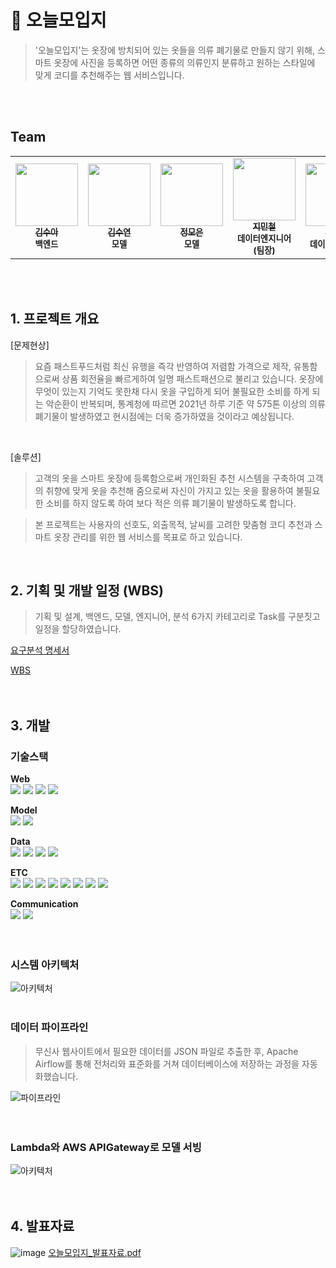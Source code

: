 # 🧣 오늘모입지
> '오늘모입지'는 옷장에 방치되어 있는 옷들을 의류 폐기물로 만들지 않기 위해, 스마트 옷장에 사진을 등록하면 어떤 종류의 의류인지 분류하고 원하는 스타일에 맞게 코디를 추천해주는 웹 서비스입니다.
<br/>
<br/>


## Team
<table>
  <tbody>
    <tr>
      <td align="center"><a href="https://github.com/whatevereyewant"><img src="https://avatars.githubusercontent.com/u/145940008?v=4" width="100px;" alt=""/><br /><sub><b>김수아</b></sub></a><br /><sub><b>백엔드</b></sub><br /></td>
      <td align="center"><a href="https://github.com/suddy78"><img src="https://avatars.githubusercontent.com/u/113496210?v=4" width="100px;" alt=""/><br /><sub><b>김수연</b></sub></a><br /><sub><b>모델</b></sub><br /></td>
      <td align="center"><a href="https://github.com/jmeagnes"><img src="https://avatars.githubusercontent.com/u/151423959?v=4" width="100px;" alt=""/><br /><sub><b>정모은</b></sub></a><br /><sub><b>모델</b></sub><br /></td>
      <td align="center"><a href="https://github.com/jiminchur"><img src="https://avatars.githubusercontent.com/u/145955453?v=4" width="100px;" alt=""/><br /><sub><b>지민철</b></sub></a><br /><sub><b>데이터엔지니어(팀장)</b></sub><br /></td>
      <td align="center"><a href="https://github.com/ohyu628"><img src="https://avatars.githubusercontent.com/u/154876483?v=4" width="100px;" alt=""/><br /><sub><b>오유빈</b></sub></a><br /><sub><b>데이터엔지니어</b></sub><br /></td>
      <td align="center"><a href="https://github.com/jaechoi97"><img src="https://avatars.githubusercontent.com/u/145918829?v=4" width="100px;" alt=""/><br /><sub><b>최재웅</b></sub></a><br /><sub><b>데이터분석</b></sub><br /></td>
    </tr>
  </tbody>
</table>
<br/>
<br/>

## 1. 프로젝트 개요
[문제현상]

> 요즘 패스트푸드처럼 최신 유행을 즉각 반영하여 저렴함 가격으로 제작, 유통함으로써 상품 회전율을 빠르게하여 일명 패스트패션으로 불리고 있습니다. 옷장에 무엇이 있는지 기억도 못한채 다시 옷을 구입하게 되어 불필요한 소비를 하게 되는 악순환이 반복되며, 통계청에 따르면 2021년 하루 기준 약 575톤 이상의 의류 폐기물이 발생하였고 현시점에는 더욱 증가하였을 것이라고 예상됩니다.
<br/>

[솔루션]
> 고객의 옷을 스마트 옷장에 등록함으로써 개인화된 추천 시스템을 구축하여 고객의 취향에 맞게 옷을 추천해 줌으로써 자신이 가지고 있는 옷을 활용하여 불필요한 소비를 하지 않도록 하여 보다 적은 의류 폐기물이 발생하도록 합니다.

> 본 프로젝트는 사용자의 선호도, 외출목적, 날씨를 고려한 맞춤형 코디 추천과 스마트 옷장 관리를 위한 웹 서비스를 목표로 하고 있습니다.
<br/>

## 2. 기획 및 개발 일정 (WBS)
> 기획 및 설계, 백엔드, 모델, 엔지니어, 분석 6가지 카테고리로 Task를 구분짓고 일정을 할당하였습니다.
>
[요구분석 명세서](https://docs.google.com/document/d/1GnTlrJgWTk3o4aaLqI1ZXnLC5DrBan0ntmjrJnWubdo/edit)

[WBS](https://docs.google.com/spreadsheets/d/1FakvPad7NTO7V1t1Nr_8PB-BNMYLDHi1/edit#gid=1543558811)
<br/>
<br/>
<br/>

## 3. 개발
### 기술스택
**Web**<br>
<img src="https://img.shields.io/badge/springboot-6DB33F?style=for-the-badge&logo=springboot&logoColor=white">
<img src="https://img.shields.io/badge/css-1572B6?style=for-the-badge&logo=css3&logoColor=white">
<img src="https://img.shields.io/badge/html5-E34F26?style=for-the-badge&logo=html5&logoColor=white">
<img src="https://img.shields.io/badge/javascript-F7DF1E?style=for-the-badge&logo=javascript&logoColor=black">

**Model**<br>
<img src="https://img.shields.io/badge/googlecolab-F9AB00?style=for-the-badge&logo=googlecolab&logoColor=black">
<img src="https://img.shields.io/badge/aws rekognition-569A31?style=for-the-badge&logo=&logoColor=black">

**Data**<br>
<img src="https://img.shields.io/badge/amazons3-569A31?style=for-the-badge&logo=amazons3&logoColor=black">
<img src="https://img.shields.io/badge/airflow-017CEE?style=for-the-badge&logo=apacheairflow&logoColor=black">
<img src="https://img.shields.io/badge/mariadb-003545?style=for-the-badge&logo=mariadb&logoColor=black">
<img src="https://img.shields.io/badge/selenium-43B02A?style=for-the-badge&logo=selenium&logoColor=black">

**ETC**<br>
<img src="https://img.shields.io/badge/linux-FCC624?style=for-the-badge&logo=linux&logoColor=black">
<img src="https://img.shields.io/badge/ec2-FF9900?style=for-the-badge&logo=amazonec2&logoColor=black">
<img src="https://img.shields.io/badge/apigateway-FF4F8B?style=for-the-badge&logo=amazonapigateway&logoColor=black">
<img src="https://img.shields.io/badge/lambda-FF9900?style=for-the-badge&logo=awslambda&logoColor=black">
<img src="https://img.shields.io/badge/prometheus-E6522C?style=for-the-badge&logo=prometheus&logoColor=black">
<img src="https://img.shields.io/badge/grafana-F46800?style=for-the-badge&logo=grafana&logoColor=black">
<img src="https://img.shields.io/badge/docker-2496ED?style=for-the-badge&logo=docker&logoColor=black">
<img src="https://img.shields.io/badge/ubuntu-E95420?style=for-the-badge&logo=ubuntu&logoColor=black">

**Communication**<br>
<img src="https://img.shields.io/badge/github-181717?style=for-the-badge&logo=github&logoColor=white">
<img src="https://img.shields.io/badge/slack-4A154B?style=for-the-badge&logo=slack&logoColor=white">
<br/>
<br/>
<br/>



### 시스템 아키텍처
![아키텍처](/img/아키텍처.png)
<br/>
<br/>


### 데이터 파이프라인
> 무신사 웹사이트에서 필요한 데이터를 JSON 파일로 추출한 후, Apache Airflow를 통해 전처리와 표준화를 거쳐 데이터베이스에 저장하는 과정을 자동화했습니다.

![파이프라인](/img/데이터파이프라인.png)
<br/>
<br/>
<br/>

### Lambda와 AWS APIGateway로 모델 서빙
![아키텍처](/img/webserving01.png)
<br/>
<br/>
<br/>

## 4. 발표자료
![image](https://github.com/user-attachments/assets/3718fcda-5eae-46e7-9daa-1919f56e0a3a)
[오늘모입지_발표자료.pdf](https://github.com/user-attachments/files/16828950/default.pdf)


